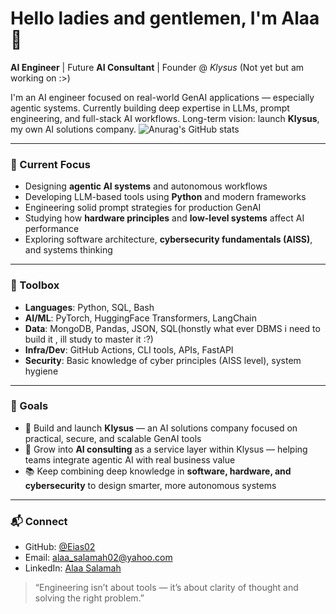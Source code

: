 # Hello ladies and gentlemen, I'm Alaa 👋

**AI Engineer** | Future **AI Consultant** | Founder @ *Klysus* (Not yet but am working on :>)

I'm an AI engineer focused on real-world GenAI applications — especially agentic systems. Currently building deep expertise in LLMs, prompt engineering, and full-stack AI workflows. Long-term vision: launch **Klysus**, my own AI solutions company.
![Anurag's GitHub stats](https://github-readme-stats.vercel.app/api?username=Eias02&show_icons=true&theme=radical)
<hr/>

<h3>🧠 Current Focus</h3>

- Designing **agentic AI systems** and autonomous workflows
- Developing LLM-based tools using **Python** and modern frameworks
- Engineering solid prompt strategies for production GenAI
- Studying how **hardware principles** and **low-level systems** affect AI performance
- Exploring software architecture, **cybersecurity fundamentals (AISS)**, and systems thinking

<hr/>

<h3>🧰 Toolbox</h3>

- **Languages**: Python, SQL, Bash
- **AI/ML**: PyTorch, HuggingFace Transformers, LangChain
- **Data**: MongoDB, Pandas, JSON, SQL(honstly what ever DBMS i need to build it , ill study to master it :?)
- **Infra/Dev**: GitHub Actions, CLI tools, APIs, FastAPI
- **Security**: Basic knowledge of cyber principles (AISS level), system hygiene

<hr/>

<h3>🚀 Goals</h3>

- 🧩 Build and launch **Klysus** — an AI solutions company focused on practical, secure, and scalable GenAI tools
- 🔧 Grow into **AI consulting** as a service layer within Klysus — helping teams integrate agentic AI with real business value
- 📚 Keep combining deep knowledge in **software, hardware, and cybersecurity** to design smarter, more autonomous systems

<hr/>

<h3>📬 Connect</h3>

- GitHub: [@Eias02](https://github.com/Eias02)
- Email: alaa_salamah02@yahoo.com
- LinkedIn: [Alaa Salamah](https://www.linkedin.com/in/alaa-salamah-96167b227/)

> “Engineering isn’t about tools — it’s about clarity of thought and solving the right problem.”
